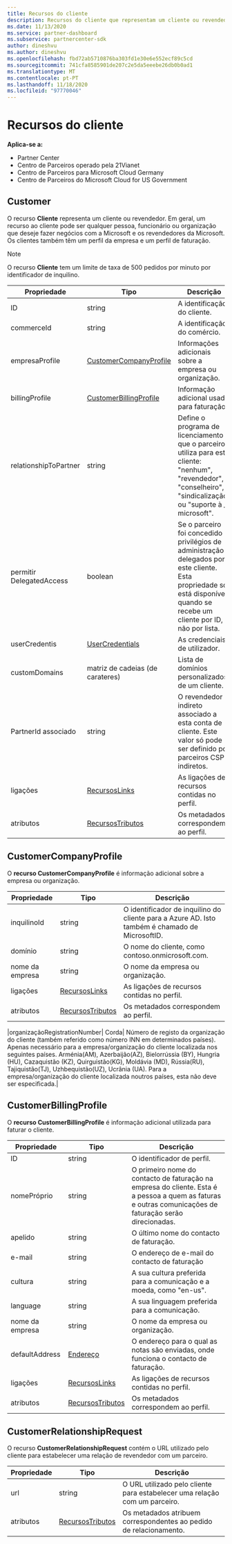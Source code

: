 ```yaml
---
title: Recursos do cliente
description: Recursos do cliente que representam um cliente ou revendedor.
ms.date: 11/13/2020
ms.service: partner-dashboard
ms.subservice: partnercenter-sdk
author: dineshvu
ms.author: dineshvu
ms.openlocfilehash: fbd72ab5710876ba303fd1e30e6e552ecf89c5cd
ms.sourcegitcommit: 741cfa8585901de207c2e5da5eeebe26db0b0ad1
ms.translationtype: MT
ms.contentlocale: pt-PT
ms.lasthandoff: 11/18/2020
ms.locfileid: "97770046"
---
```

# <a name="customer-resources"></a>Recursos do cliente

**Aplica-se a:**

- Partner Center
- Centro de Parceiros operado pela 21Vianet
- Centro de Parceiros para Microsoft Cloud Germany
- Centro de Parceiros do Microsoft Cloud for US Government

## <a name="customer"></a>Customer

O recurso **Cliente** representa um cliente ou revendedor. Em geral, um recurso ao cliente pode ser qualquer pessoa, funcionário ou organização que deseje fazer negócios com a Microsoft e os revendedores da Microsoft. Os clientes também têm um perfil da empresa e um perfil de faturação.

>[!NOTE]
>O recurso **Cliente** tem um limite de taxa de 500 pedidos por minuto por identificador de inquilino.

| Propriedade              | Tipo                                                             | Descrição                                                                                                                                  |
|-----------------------|------------------------------------------------------------------|----------------------------------------------------------------------------------------------------------------------------------------------|
| ID                    | string                                                           | A identificação do cliente.                                                                                                                             |
| commerceId            | string                                                           | A identificação do comércio.                                                                                                                             |
| empresaProfile        | [CustomerCompanyProfile](#customercompanyprofile)                | Informações adicionais sobre a empresa ou organização.                                                                                    |
| billingProfile        | [CustomerBillingProfile](#customerbillingprofile)                | Informação adicional usada para faturação.                                                                                                     |
| relationshipToPartner | string                                                           | Define o programa de licenciamento que o parceiro utiliza para este cliente: "nenhum", "revendedor", "conselheiro", "sindicalização" ou "suporte à \_ microsoft". |
| permitir DelegatedAccess  | boolean                                                          | Se o parceiro foi concedido privilégios de administração delegados por este cliente. Esta propriedade só está disponível quando se recebe um cliente por ID, não por lista.                                                         |
| userCredentis       | [UserCredentials](user-resources.md#usercredentials) | As credenciais de utilizador.                                                                                                                        |
| customDomains         | matriz de cadeias (de carateres)                                                 | Lista de domínios personalizados de um cliente.                                                                                                        |
| PartnerId associado   | string                                                           | O revendedor indireto associado a esta conta de cliente. Este valor só pode ser definido por parceiros CSP indiretos.                              |
| ligações                 | [RecursosLinks](utility-resources.md#resourcelinks)             | As ligações de recursos contidas no perfil.                                                                                             |
| atributos            | [RecursosTributos](utility-resources.md#resourceattributes)   | Os metadados correspondem ao perfil.                                                                                        |

## <a name="customercompanyprofile"></a>CustomerCompanyProfile

O **recurso CustomerCompanyProfile** é informação adicional sobre a empresa ou organização.

| Propriedade    | Tipo                                                           | Descrição                                                                       |
|-------------|----------------------------------------------------------------|-----------------------------------------------------------------------------------|
| inquilinoId    | string                                                         | O identificador de inquilino do cliente para a Azure AD. Isto também é chamado de MicrosoftID. |
| domínio      | string                                                         | O nome do cliente, como contoso.onmicrosoft.com.                             |
| nome da empresa | string                                                         | O nome da empresa ou organização.                                          |
| ligações       | [RecursosLinks](utility-resources.md#resourcelinks)           | As ligações de recursos contidas no perfil.                                  |
| atributos  | [RecursosTributos](utility-resources.md#resourceattributes) | Os metadados correspondem ao perfil.                             |

|organizaçãoRegistrationNumber| Corda| Número de registo da organização do cliente (também referido como número INN em determinados países). Apenas necessário para a empresa/organização do cliente localizada nos seguintes países. Arménia(AM), Azerbaijão(AZ), Bielorrússia (BY), Hungria (HU), Cazaquistão (KZ), Quirguistão(KG), Moldávia (MD), Rússia(RU), Tajiquistão(TJ), Uzhbequistão(UZ), Ucrânia (UA). Para a empresa/organização do cliente localizada noutros países, esta não deve ser especificada.|


## <a name="customerbillingprofile"></a>CustomerBillingProfile

O **recurso CustomerBillingProfile** é informação adicional utilizada para faturar o cliente.

| Propriedade       | Tipo                                                           | Descrição                                                                                                                                            |
|----------------|----------------------------------------------------------------|--------------------------------------------------------------------------------------------------------------------------------------------------------|
| ID             | string                                                         | O identificador de perfil.                                                                                                                                |
| nomePróprio      | string                                                         | O primeiro nome do contacto de faturação na empresa do cliente. Esta é a pessoa a quem as faturas e outras comunicações de faturação serão direcionadas. |
| apelido       | string                                                         | O último nome do contacto de faturação.                                                                                                                  |
| e-mail          | string                                                         | O endereço de e-mail do contacto de faturação                                                                                                                    |
| cultura        | string                                                         | A sua cultura preferida para a comunicação e a moeda, como "en-us".                                                                               |
| language       | string                                                         | A sua linguagem preferida para a comunicação.                                                                                                            |
| nome da empresa    | string                                                         | O nome da empresa ou organização.                                                                                                               |
| defaultAddress | [Endereço](utility-resources.md#address)                       | O endereço para o qual as notas são enviadas, onde funciona o contacto de faturação.                                                                                   |
| ligações          | [RecursosLinks](utility-resources.md#resourcelinks)           | As ligações de recursos contidas no perfil.                                                                                                       |
| atributos     | [RecursosTributos](utility-resources.md#resourceattributes) | Os metadados correspondem ao perfil.                                                                                                  |

## <a name="customerrelationshiprequest"></a>CustomerRelationshipRequest

O recurso **CustomerRelationshipRequest** contém o URL utilizado pelo cliente para estabelecer uma relação de revendedor com um parceiro.

| Propriedade   | Tipo                                                           | Descrição                                                              |
|------------|----------------------------------------------------------------|--------------------------------------------------------------------------|
| url        | string                                                         | O URL utilizado pelo cliente para estabelecer uma relação com um parceiro. |
| atributos | [RecursosTributos](utility-resources.md#resourceattributes) | Os metadados atribuem correspondentes ao pedido de relacionamento.       |